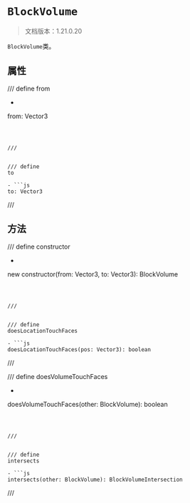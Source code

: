 # `BlockVolume`

> 文档版本：1.21.0.20

`BlockVolume`类。

## 属性

/// define
from

- ```js
from: Vector3
```



///


/// define
to

- ```js
to: Vector3
```



///


## 方法

/// define
constructor

- ```js
new constructor(from: Vector3, to: Vector3): BlockVolume
```



///


/// define
doesLocationTouchFaces

- ```js
doesLocationTouchFaces(pos: Vector3): boolean
```



///


/// define
doesVolumeTouchFaces

- ```js
doesVolumeTouchFaces(other: BlockVolume): boolean
```



///


/// define
intersects

- ```js
intersects(other: BlockVolume): BlockVolumeIntersection
```



///

